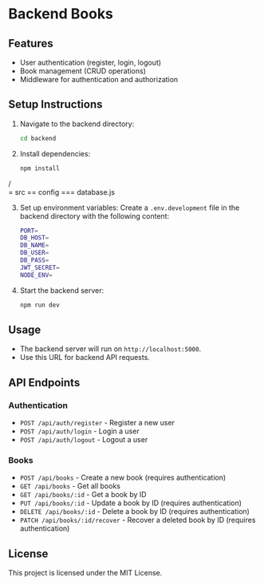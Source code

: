 # Backend Books

## Features

- User authentication (register, login, logout)
- Book management (CRUD operations)
- Middleware for authentication and authorization

## Setup Instructions

1. Navigate to the backend directory:
   ```bash
   cd backend
   ```

2. Install dependencies:
   ```bash
   npm install
   ```
/   
= src
== config
=== database.js

3. Set up environment variables:
   Create a `.env.development` file in the backend directory with the following content:
   ```bash
   PORT=
   DB_HOST=
   DB_NAME=
   DB_USER=
   DB_PASS=
   JWT_SECRET=
   NODE_ENV=
   ```

4. Start the backend server:
   ```bash
   npm run dev
   ```

## Usage

- The backend server will run on `http://localhost:5000`.
- Use this URL for backend API requests.

## API Endpoints

### Authentication

- `POST /api/auth/register` - Register a new user
- `POST /api/auth/login` - Login a user
- `POST /api/auth/logout` - Logout a user

### Books

- `POST /api/books` - Create a new book (requires authentication)
- `GET /api/books` - Get all books
- `GET /api/books/:id` - Get a book by ID
- `PUT /api/books/:id` - Update a book by ID (requires authentication)
- `DELETE /api/books/:id` - Delete a book by ID (requires authentication)
- `PATCH /api/books/:id/recover` - Recover a deleted book by ID (requires authentication)

## License

This project is licensed under the MIT License.

